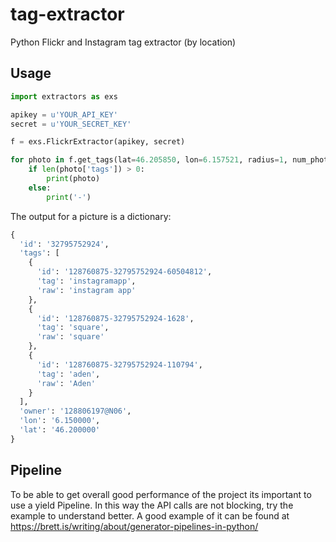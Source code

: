 # tag-extractor
Python Flickr and Instagram tag extractor (by location)

## Usage

```python
import extractors as exs

apikey = u'YOUR_API_KEY'
secret = u'YOUR_SECRET_KEY'

f = exs.FlickrExtractor(apikey, secret)

for photo in f.get_tags(lat=46.205850, lon=6.157521, radius=1, num_photos=25):
    if len(photo['tags']) > 0:
        print(photo)
    else:
        print('-')
```
The output for a picture is a dictionary:
```python
{
  'id': '32795752924',
  'tags': [
    {
      'id': '128760875-32795752924-60504812',
      'tag': 'instagramapp',
      'raw': 'instagram app'
    },
    {
      'id': '128760875-32795752924-1628',
      'tag': 'square',
      'raw': 'square'
    },
    {
      'id': '128760875-32795752924-110794',
      'tag': 'aden',
      'raw': 'Aden'
    }
  ],
  'owner': '128806197@N06',
  'lon': '6.150000',
  'lat': '46.200000'
}
```
## Pipeline
To be able to get overall good performance of the project its important to use a yield Pipeline.
In this way the API calls are not blocking, try the example to understand better.
A good example of it can be found at https://brett.is/writing/about/generator-pipelines-in-python/
